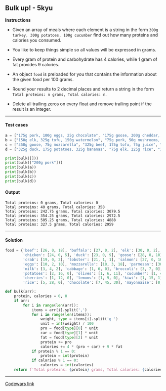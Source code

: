 ## Bulk up! - 5kyu

**Instructions**

- Given an array of meals where each element is a string in the form `300g turkey, 300g potatoes, 100g cucumber` find out how many proteins and calories you consumed. 

- You like to keep things simple so all values will be expressed in grams. 

- Every gram of protein and carbohydrate has 4 calories, while 1 gram of fat provides 9 calories.

- An object `food` is preloaded for you that contains the information about the given food per 100 grams.

- Round your results to 2 decimal places and return a string in the form `Total proteins: n grams, Total calories: n`.

- Delete all trailing zeros on every float and remove trailing point if the result is an integer. 

---

#### Test cases

```python
a = ["175g pork, 100g eggs, 25g chocolate", "175g goose, 200g cheddar, 250g milk, 300g kiwi", "100g catfish, 125g parmesan, 75g chocolate, 125g watermelon", "125g chicken, 25g beans, 50g lemons"]
b = ["150g elk, 325g tofu, 150g watermelon", "75g pork, 50g mushrooms, 75g kiwi", "275g rabbit, 325g broccoli, 100g cherries", "225g duck, 200g potatoes, 175g parmesan, 25g wine", "225g rabbit, 125g broccoli"]
c = ["350g goose, 75g mozzarella", "325g beef, 175g tofu, 75g juice", "125g goose, 350g rice", "175g beef, 50g mushrooms", "325g pork, 50g mushrooms", "325g rabbit, 175g cheddar"]
d = ["325g duck, 175g potatoes, 325g bananas", "75g elk, 225g rice", "100g chicken, 50g broccoli", "300g turkey, 325g corn, 175g milk, 50g wine", "150g bass, 75g tomatoes, 275g wine", "200g buffalo, 150g potatoes"]

print(bulk([]))
print(bulk(["200g pork"]))
print(bulk(a))
print(bulk(b))
print(bulk(c))
print(bulk(d))
```

#### Output 

```
Total proteins: 0 grams, Total calories: 0
Total proteins: 40 grams, Total calories: 358
Total proteins: 242.75 grams, Total calories: 3079.5
Total proteins: 354.25 grams, Total calories: 2972.5
Total proteins: 505.25 grams, Total calories: 4888
Total proteins: 327.5 grams, Total calories: 2959
```

---

#### Solution

```python
food = {'beef': [26, 0, 18], 'buffalo': [27, 0, 2], 'elk': [30, 0, 2], 'lamb': [23, 0, 19], 'pork': [20, 0, 11], 'rabbit': [29, 0, 8],
        'chicken': [24, 0, 5], 'duck': [23, 0, 9], 'goose': [28, 0, 10], 'turkey': [26, 0, 2], 'bass': [24, 0, 5], 'catfish': [18, 0, 3],
        'crab': [19, 0, 2], 'lobster': [21, 1, 1], 'salmon': [27, 0, 10], 'beans': [8, 25, 0], 'tofu': [7, 3, 3], 'cheddar': [21, 0, 28],
        'eggs': [10, 2, 10], 'mozzarella': [18, 3, 18], 'parmesan': [30, 4, 22], 'beer': [0, 5, 0], 'wine': [0, 3, 0], 'juice': [0, 10, 0], 
        'milk': [3, 4, 2], 'cabbage': [1, 6, 0], 'broccoli': [3, 7, 0], 'corn': [3, 20, 1], 'mushrooms': [3, 3, 0], 'tomatoes': [1, 3, 0], 
        'potatoes': [2, 16, 0], 'olives': [1, 6, 11], 'cucumber': [1, 4, 0], 'apples': [0, 14, 0], 'bananas': [1, 23, 0], 'blackberries': [1, 10, 0], 
        'cherries': [1, 12, 0], 'lemons': [1, 9, 0], 'kiwi': [1, 15, 1], 'watermelon': [1, 8, 0], 'oat': [12, 50, 5], 'quinoa': [14, 60, 5], 
        'rice': [5, 28, 0], 'chocolate': [7, 45, 30], 'mayonnaise': [0, 0, 12]}

def bulk(arr):
    protein, calories = 0, 0
    if arr:
        for i in range(len(arr)):
            items = arr[i].split(',')
            for i in range(len(items)):
                weight, type = items[i].split('g ')
                unit = int(weight) / 100
                pro = food[type][0] * unit
                car = food[type][1] * unit
                fat = food[type][2] * unit
                protein += pro
                calories += 4 * (pro + car) + 9 * fat
            if protein % 1 == 0:
                protein = int(protein)
            if calories % 1 == 0:
                calories = int(calories)
    return f'Total proteins: {protein} grams, Total calories: {calories}'
```

---

[Codewars link](https://www.codewars.com/kata/5863f1c8b359c4dd4e000001)
